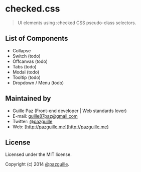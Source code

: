 # checked.css

> UI elements using :checked CSS pseudo-class selectors.

## List of Components

- Collapse
- Switch (todo)
- Offcanvas (todo)
- Tabs (todo)
- Modal (todo)
- Tooltip (todo)
- Dropdown / Menu (todo)

## Maintained by
- Guille Paz (Front-end developer | Web standards lover)
- E-mail: [guille87paz@gmail.com](mailto:guille87paz@gmail.com)
- Twitter: [@pazguille](http://twitter.com/pazguille)
- Web: [http://pazguille.me](http://pazguille.me)

## License
Licensed under the MIT license.

Copyright (c) 2014 [@pazguille](http://twitter.com/pazguille).